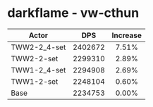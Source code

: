 # darkflame - vw-cthun
| Actor | DPS | Increase |
|---|:---:|:---:|
|TWW2-2_4-set|2402672|7.51%|
|TWW2-2-set|2299310|2.89%|
|TWW1-2_4-set|2294908|2.69%|
|TWW1-2-set|2248104|0.60%|
|Base|2234753|0.00%|
